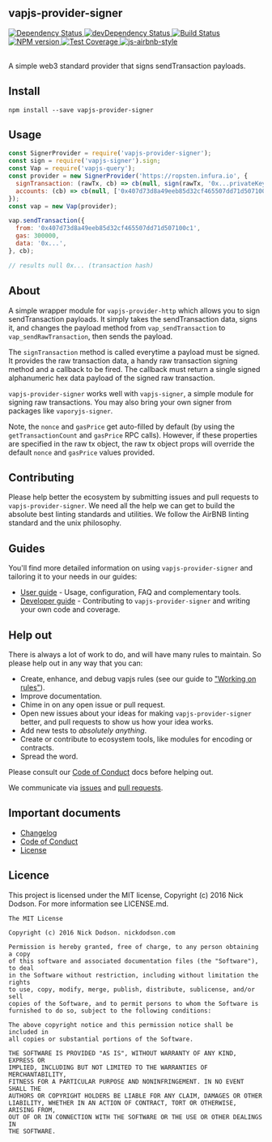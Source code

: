 ## vapjs-provider-signer

<div>
  <!-- Dependency Status -->
  <a href="https://david-dm.org/vapjs/vapjs-provider-signer">
    <img src="https://david-dm.org/vapjs/vapjs-provider-signer.svg"
    alt="Dependency Status" />
  </a>

  <!-- devDependency Status -->
  <a href="https://david-dm.org/vapjs/vapjs-provider-signer#info=devDependencies">
    <img src="https://david-dm.org/vapjs/vapjs-provider-signer/dev-status.svg" alt="devDependency Status" />
  </a>

  <!-- Build Status -->
  <a href="https://travis-ci.org/vapjs/vapjs-provider-signer">
    <img src="https://travis-ci.org/vapjs/vapjs-provider-signer.svg"
    alt="Build Status" />
  </a>

  <!-- NPM Version -->
  <a href="https://www.npmjs.org/package/vapjs-provider-signer">
    <img src="http://img.shields.io/npm/v/vapjs-provider-signer.svg"
    alt="NPM version" />
  </a>

  <!-- Test Coverage -->
  <a href="https://coveralls.io/r/vapjs/vapjs-provider-signer">
    <img src="https://coveralls.io/repos/github/vapjs/vapjs-provider-signer/badge.svg" alt="Test Coverage" />
  </a>

  <!-- Javascript Style -->
  <a href="http://airbnb.io/javascript/">
    <img src="https://img.shields.io/badge/code%20style-airbnb-brightgreen.svg" alt="js-airbnb-style" />
  </a>
</div>

<br />

A simple web3 standard provider that signs sendTransaction payloads.

## Install

```
npm install --save vapjs-provider-signer
```

## Usage

```js
const SignerProvider = require('vapjs-provider-signer');
const sign = require('vapjs-signer').sign;
const Vap = require('vapjs-query');
const provider = new SignerProvider('https://ropsten.infura.io', {
  signTransaction: (rawTx, cb) => cb(null, sign(rawTx, '0x...privateKey...')),
  accounts: (cb) => cb(null, ['0x407d73d8a49eeb85d32cf465507dd71d507100c1']),
});
const vap = new Vap(provider);

vap.sendTransaction({
  from: '0x407d73d8a49eeb85d32cf465507dd71d507100c1',
  gas: 300000,
  data: '0x...',
}, cb);

// results null 0x... (transaction hash)
```

## About

A simple wrapper module for `vapjs-provider-http` which allows you to sign sendTransaction payloads. It simply takes the sendTransaction data, signs it, and changes the payload method from `vap_sendTransaction` to `vap_sendRawTransaction`, then sends the payload.

The `signTransaction` method is called everytime a payload must be signed. It provides the raw transaction data, a handy raw transaction signing method and a callback to be fired. The callback must return a single signed alphanumeric hex data payload of the signed raw transaction.

`vapjs-provider-signer` works well with `vapjs-signer`, a simple module for signing raw transactions. You may also bring your own signer from packages like `vaporyjs-signer`.

Note, the `nonce` and `gasPrice` get auto-filled by default (by using the `getTransactionCount` and `gasPrice` RPC calls). However, if these properties are specified in the raw tx object, the raw tx object props will override the default `nonce` and `gasPrice` values provided.

## Contributing

Please help better the ecosystem by submitting issues and pull requests to `vapjs-provider-signer`. We need all the help we can get to build the absolute best linting standards and utilities. We follow the AirBNB linting standard and the unix philosophy.

## Guides

You'll find more detailed information on using `vapjs-provider-signer` and tailoring it to your needs in our guides:

- [User guide](docs/user-guide.md) - Usage, configuration, FAQ and complementary tools.
- [Developer guide](docs/developer-guide.md) - Contributing to `vapjs-provider-signer` and writing your own code and coverage.

## Help out

There is always a lot of work to do, and will have many rules to maintain. So please help out in any way that you can:

- Create, enhance, and debug vapjs rules (see our guide to ["Working on rules"](./github/CONTRIBUTING.md)).
- Improve documentation.
- Chime in on any open issue or pull request.
- Open new issues about your ideas for making `vapjs-provider-signer` better, and pull requests to show us how your idea works.
- Add new tests to *absolutely anything*.
- Create or contribute to ecosystem tools, like modules for encoding or contracts.
- Spread the word.

Please consult our [Code of Conduct](CODE_OF_CONDUCT.md) docs before helping out.

We communicate via [issues](https://github.com/vapjs/vapjs-provider-signer/issues) and [pull requests](https://github.com/vapjs/vapjs-provider-signer/pulls).

## Important documents

- [Changelog](CHANGELOG.md)
- [Code of Conduct](CODE_OF_CONDUCT.md)
- [License](https://raw.githubusercontent.com/vapjs/vapjs-provider-signer/master/LICENSE)

## Licence

This project is licensed under the MIT license, Copyright (c) 2016 Nick Dodson. For more information see LICENSE.md.

```
The MIT License

Copyright (c) 2016 Nick Dodson. nickdodson.com

Permission is hereby granted, free of charge, to any person obtaining a copy
of this software and associated documentation files (the "Software"), to deal
in the Software without restriction, including without limitation the rights
to use, copy, modify, merge, publish, distribute, sublicense, and/or sell
copies of the Software, and to permit persons to whom the Software is
furnished to do so, subject to the following conditions:

The above copyright notice and this permission notice shall be included in
all copies or substantial portions of the Software.

THE SOFTWARE IS PROVIDED "AS IS", WITHOUT WARRANTY OF ANY KIND, EXPRESS OR
IMPLIED, INCLUDING BUT NOT LIMITED TO THE WARRANTIES OF MERCHANTABILITY,
FITNESS FOR A PARTICULAR PURPOSE AND NONINFRINGEMENT. IN NO EVENT SHALL THE
AUTHORS OR COPYRIGHT HOLDERS BE LIABLE FOR ANY CLAIM, DAMAGES OR OTHER
LIABILITY, WHETHER IN AN ACTION OF CONTRACT, TORT OR OTHERWISE, ARISING FROM,
OUT OF OR IN CONNECTION WITH THE SOFTWARE OR THE USE OR OTHER DEALINGS IN
THE SOFTWARE.
```
